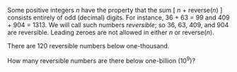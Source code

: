 <p>Some positive integers <i>n</i> have the property that the sum [ <i>n</i> + reverse(<i>n</i>) ] consists entirely of odd (decimal) digits. For instance, 36 + 63 = 99 and 409 + 904 = 1313. We will call such numbers <em>reversible</em>; so 36, 63, 409, and 904 are reversible. Leading zeroes are not allowed in either <i>n</i> or reverse(<i>n</i>).</p>

<p>There are 120 reversible numbers below one-thousand.</p>

<p>How many reversible numbers are there below one-billion (10<sup>9</sup>)?</p>
